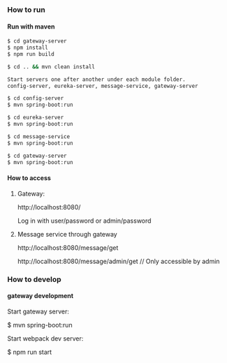 ### How to run

#### Run with maven

```bash
$ cd gateway-server
$ npm install
$ npm run build

$ cd .. && mvn clean install

Start servers one after another under each module folder.
config-server, eureka-server, message-service, gateway-server

$ cd config-server
$ mvn spring-boot:run

$ cd eureka-server
$ mvn spring-boot:run

$ cd message-service
$ mvn spring-boot:run

$ cd gateway-server
$ mvn spring-boot:run
```

#### How to access

1. Gateway:
 
   http://localhost:8080/
   
   Log in with user/password or admin/password
   
   
2. Message service through gateway

   http://localhost:8080/message/get
   
   http://localhost:8080/message/admin/get // Only accessible by admin
   

### How to develop

#### gateway development

Start gateway server:

$ mvn spring-boot:run

Start webpack dev server:

$ npm run start
